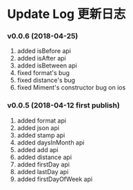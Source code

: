 # Update Log  更新日志

### v0.0.6 (2018-04-25)
1. added isBefore api
1. added isAfter api
1. added isBetween api
1. fixed format's bug
1. fixed distance's bug
1. fixed Miment's constructor bug on ios

### v0.0.5 (2018-04-12 first publish)
1. added format api
1. added json api
1. added stamp api
1. added daysInMonth api
1. added add api
1. added distance api
1. added firstDay api
1. added lastDay api
1. added firstDayOfWeek api